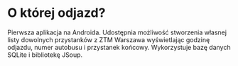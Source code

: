 # O której odjazd?
Pierwsza aplikacja na Androida.
Udostępnia możliwość stworzenia własnej listy dowolnych przystanków z ZTM Warszawa wyświetlając godzinę odjazdu, numer autobusu i przystanek końcowy.
Wykorzystuje bazę danych SQLite i bibliotekę JSoup.
